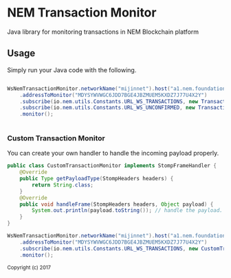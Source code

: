 # NEM Transaction Monitor

Java library for monitoring transactions in NEM Blockchain platform

<h2>Usage</h2>

Simply run your Java code with the following.

```java

WsNemTransactionMonitor.networkName("mijinnet").host("a1.nem.foundation").port("7895").wsPort("7778")
	.addressToMonitor("MDYSYWVWGC6JDD7BGE4JBZMUEM5KXDZ7J77U4X2Y")
	.subscribe(io.nem.utils.Constants.URL_WS_TRANSACTIONS, new TransactionMonitor())
	.subscribe(io.nem.utils.Constants.URL_WS_UNCONFIRMED, new TransactionMonitor())
	.monitor();
			
```

<h3>Custom Transaction Monitor</h3>
You can create your own handler to handle the incoming payload properly.

```java
public class CustomTransactionMonitor implements StompFrameHandler {
	@Override
	public Type getPayloadType(StompHeaders headers) {
		return String.class;
	}
	@Override
	public void handleFrame(StompHeaders headers, Object payload) {
		System.out.println(payload.toString()); // handle the payload.
	}
}
```

```java
WsNemTransactionMonitor.networkName("mijinnet").host("a1.nem.foundation").port("7895").wsPort("7778")
	.addressToMonitor("MDYSYWVWGC6JDD7BGE4JBZMUEM5KXDZ7J77U4X2Y")
	.subscribe(io.nem.utils.Constants.URL_WS_TRANSACTIONS, new CustomTransactionMonitor())
	.monitor();
```
<sub>Copyright (c) 2017</sub>
